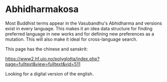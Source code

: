 # Abhidharmakosa

Most Buddhist terms appear in the Vasubandhu's Abhidharma and
versions exist in every language. This makes it an idea
data structure for finding preferred language in new works
and for defining new preferences as a mutation. This
will also make it ideal for cross-language search.

This page has the chinese and sanskrit:

https://www2.hf.uio.no/polyglotta/index.php?page=fulltext&view=fulltext&vid=511

Looking for a digital version of the english.



